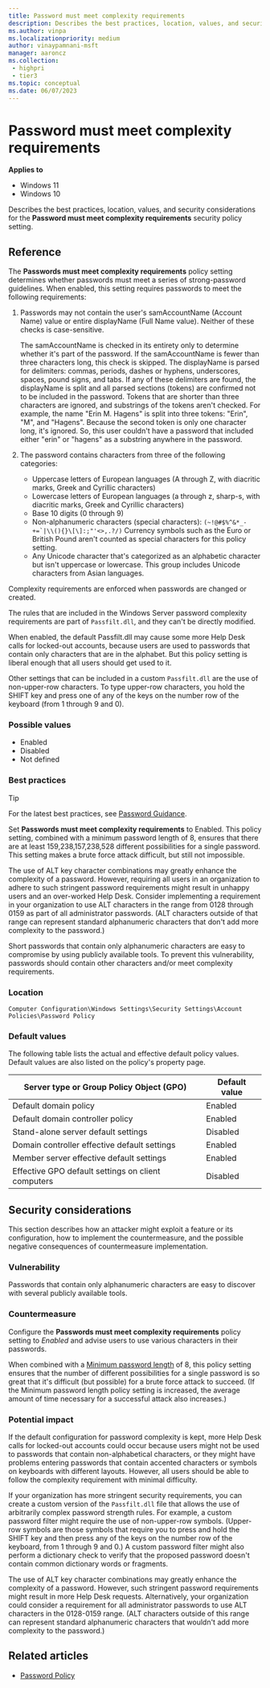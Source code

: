 ```yaml
---
title: Password must meet complexity requirements
description: Describes the best practices, location, values, and security considerations for the Password must meet complexity requirements security policy setting.
ms.author: vinpa
ms.localizationpriority: medium
author: vinaypamnani-msft
manager: aaroncz
ms.collection:
 - highpri
 - tier3
ms.topic: conceptual
ms.date: 06/07/2023
---
```


# Password must meet complexity requirements

**Applies to**
-  Windows 11
-  Windows 10

Describes the best practices, location, values, and security considerations for the **Password must meet complexity requirements** security policy setting.

## Reference

The **Passwords must meet complexity requirements** policy setting determines whether passwords must meet a series of strong-password guidelines. When enabled, this setting requires passwords to meet the following requirements:

1. Passwords may not contain the user's samAccountName (Account Name) value or entire displayName (Full Name value). Neither of these checks is case-sensitive.

   The samAccountName is checked in its entirety only to determine whether it's part of the password. If the samAccountName is fewer than three characters long, this check is skipped. The displayName is parsed for delimiters: commas, periods, dashes or hyphens, underscores, spaces, pound signs, and tabs. If any of these delimiters are found, the displayName is split and all parsed sections (tokens) are confirmed not to be included in the password. Tokens that are shorter than three characters are ignored, and substrings of the tokens aren't checked. For example, the name "Erin M. Hagens" is split into three tokens: "Erin", "M", and "Hagens". Because the second token is only one character long, it's ignored. So, this user couldn't have a password that included either "erin" or "hagens" as a substring anywhere in the password.

2. The password contains characters from three of the following categories:

   - Uppercase letters of European languages (A through Z, with diacritic marks, Greek and Cyrillic characters)
   - Lowercase letters of European languages (a through z, sharp-s, with diacritic marks, Greek and Cyrillic characters)
   - Base 10 digits (0 through 9)
   - Non-alphanumeric characters (special characters): ``(~!@#$%^&*_-+=`|\\(){}\[\]:;"'<>,.?/)``
     Currency symbols such as the Euro or British Pound aren't counted as special characters for this policy setting.
   - Any Unicode character that's categorized as an alphabetic character but isn't uppercase or lowercase. This group includes Unicode characters from Asian languages.

Complexity requirements are enforced when passwords are changed or created.

The rules that are included in the Windows Server password complexity requirements are part of `Passfilt.dll`, and they can't be directly modified.

When enabled, the default Passfilt.dll may cause some more Help Desk calls for locked-out accounts, because users are used to passwords that contain only characters that are in the alphabet. But this policy setting is liberal enough that all users should get used to it.

Other settings that can be included in a custom `Passfilt.dll` are the use of non-upper-row characters. To type upper-row characters, you hold the SHIFT key and press one of any of the keys on the number row of the keyboard (from 1 through 9 and 0).

### Possible values

- Enabled
- Disabled
- Not defined

### Best practices

> [!TIP]
> For the latest best practices, see [Password Guidance](https://www.microsoft.com/research/publication/password-guidance).

Set **Passwords must meet complexity requirements** to Enabled. This policy setting, combined with a minimum password length of 8, ensures that there are at least 159,238,157,238,528 different possibilities for a single password. This setting makes a brute force attack difficult, but still not impossible.

The use of ALT key character combinations may greatly enhance the complexity of a password. However, requiring all users in an organization to adhere to such stringent password requirements might result in unhappy users and an over-worked Help Desk. Consider implementing a requirement in your organization to use ALT characters in the range from 0128 through 0159 as part of all administrator passwords. (ALT characters outside of that range can represent standard alphanumeric characters that don't add more complexity to the password.)

Short passwords that contain only alphanumeric characters are easy to compromise by using publicly available tools. To prevent this vulnerability, passwords should contain other characters and/or meet complexity requirements.

### Location

`Computer Configuration\Windows Settings\Security Settings\Account Policies\Password Policy`

### Default values

The following table lists the actual and effective default policy values. Default values are also listed on the policy's property page.

| Server type or Group Policy Object (GPO)           | Default value |
|----------------------------------------------------|---------------|
| Default domain policy                              | Enabled       |
| Default domain controller policy                   | Enabled       |
| Stand-alone server default settings                | Disabled      |
| Domain controller effective default settings       | Enabled       |
| Member server effective default settings           | Enabled       |
| Effective GPO default settings on client computers | Disabled      |

## Security considerations

This section describes how an attacker might exploit a feature or its configuration, how to implement the countermeasure, and the possible negative consequences of countermeasure implementation.

### Vulnerability

Passwords that contain only alphanumeric characters are easy to discover with several publicly available tools.

### Countermeasure

Configure the **Passwords must meet complexity requirements** policy setting to _Enabled_ and advise users to use various characters in their passwords.

When combined with a [Minimum password length](minimum-password-length.md) of 8, this policy setting ensures that the number of different possibilities for a single password is so great that it's difficult (but possible) for a brute force attack to succeed. (If the Minimum password length policy setting is increased, the average amount of time necessary for a successful attack also increases.)

### Potential impact

If the default configuration for password complexity is kept, more Help Desk calls for locked-out accounts could occur because users might not be used to passwords that contain non-alphabetical characters, or they might have problems entering passwords that contain accented characters or symbols on keyboards with different layouts. However, all users should be able to follow the complexity requirement with minimal difficulty.

If your organization has more stringent security requirements, you can create a custom version of the `Passfilt.dll` file that allows the use of arbitrarily complex password strength rules. For example, a custom password filter might require the use of non-upper-row symbols. (Upper-row symbols are those symbols that require you to press and hold the SHIFT key and then press any of the keys on the number row of the keyboard, from 1 through 9 and 0.) A custom password filter might also perform a dictionary check to verify that the proposed password doesn't contain common dictionary words or fragments.

The use of ALT key character combinations may greatly enhance the complexity of a password. However, such stringent password requirements might result in more Help Desk requests. Alternatively, your organization could consider a requirement for all administrator passwords to use ALT characters in the 0128-0159 range. (ALT characters outside of this range can represent standard alphanumeric characters that wouldn't add more complexity to the password.)

## Related articles

- [Password Policy](/microsoft-365/admin/misc/password-policy-recommendations)
